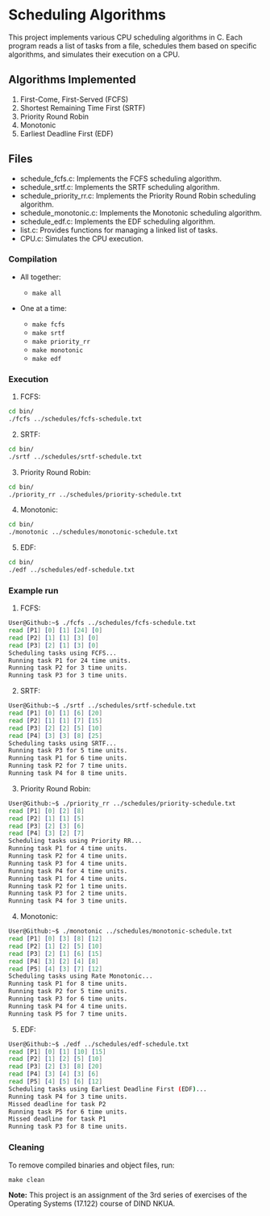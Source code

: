 # Scheduling Algorithms

This project implements various CPU scheduling algorithms in C. Each program reads a list of tasks from a file, schedules them based on specific algorithms, and simulates their execution on a CPU.

## Algorithms Implemented

1. First-Come, First-Served (FCFS)
2. Shortest Remaining Time First (SRTF)
3. Priority Round Robin
4. Monotonic
5. Earliest Deadline First (EDF)

## Files

- schedule_fcfs.c: Implements the FCFS scheduling algorithm.
- schedule_srtf.c: Implements the SRTF scheduling algorithm.
- schedule_priority_rr.c: Implements the Priority Round Robin scheduling algorithm.
- schedule_monotonic.c: Implements the Monotonic scheduling algorithm.
- schedule_edf.c: Implements the EDF scheduling algorithm.
- list.c: Provides functions for managing a linked list of tasks.
- CPU.c: Simulates the CPU execution.

### Compilation

- All together:
    - `make all`

- One at a time:
    - `make fcfs`
    - `make srtf`
    - `make priority_rr`
    - `make monotonic`
    - `make edf`

### Execution

1. FCFS: 
```bash 
cd bin/
./fcfs ../schedules/fcfs-schedule.txt
```
2. SRTF:
```bash
cd bin/
./srtf ../schedules/srtf-schedule.txt 
```
3. Priority Round Robin:
```bash
cd bin/
./priority_rr ../schedules/priority-schedule.txt
```
4. Monotonic:
```bash
cd bin/
./monotonic ../schedules/monotonic-schedule.txt
```
5. EDF:
```bash
cd bin/
./edf ../schedules/edf-schedule.txt
```

### Example run

1. FCFS:
```bash
User@Github:~$ ./fcfs ../schedules/fcfs-schedule.txt 
read [P1] [0] [1] [24] [0]
read [P2] [1] [1] [3] [0]
read [P3] [2] [1] [3] [0]
Scheduling tasks using FCFS...
Running task P1 for 24 time units.
Running task P2 for 3 time units.
Running task P3 for 3 time units.
```
2. SRTF:
```bash
User@Github:~$ ./srtf ../schedules/srtf-schedule.txt
read [P1] [0] [1] [6] [20]
read [P2] [1] [1] [7] [15]
read [P3] [2] [2] [5] [10]
read [P4] [3] [3] [8] [25]
Scheduling tasks using SRTF...
Running task P3 for 5 time units.
Running task P1 for 6 time units.
Running task P2 for 7 time units.
Running task P4 for 8 time units.
```
3. Priority Round Robin:
```bash
User@Github:~$ ./priority_rr ../schedules/priority-schedule.txt 
read [P1] [0] [2] [8]
read [P2] [1] [1] [5]
read [P3] [2] [3] [6]
read [P4] [3] [2] [7]
Scheduling tasks using Priority RR...
Running task P1 for 4 time units.
Running task P2 for 4 time units.
Running task P3 for 4 time units.
Running task P4 for 4 time units.
Running task P1 for 4 time units.
Running task P2 for 1 time units.
Running task P3 for 2 time units.
Running task P4 for 3 time units.
```
4. Monotonic:
```bash
User@Github:~$ ./monotonic ../schedules/monotonic-schedule.txt 
read [P1] [0] [3] [8] [12]
read [P2] [1] [2] [5] [10]
read [P3] [2] [1] [6] [15]
read [P4] [3] [2] [4] [8]
read [P5] [4] [3] [7] [12]
Scheduling tasks using Rate Monotonic...
Running task P1 for 8 time units.
Running task P2 for 5 time units.
Running task P3 for 6 time units.
Running task P4 for 4 time units.
Running task P5 for 7 time units.
```
5. EDF:
```bash
User@Github:~$ ./edf ../schedules/edf-schedule.txt 
read [P1] [0] [1] [10] [15]
read [P2] [1] [2] [5] [10]
read [P3] [2] [3] [8] [20]
read [P4] [3] [4] [3] [6]
read [P5] [4] [5] [6] [12]
Scheduling tasks using Earliest Deadline First (EDF)...
Running task P4 for 3 time units.
Missed deadline for task P2
Running task P5 for 6 time units.
Missed deadline for task P1
Running task P3 for 8 time units.
```

### Cleaning
To remove compiled binaries and object files, run:

`make clean`

**Note:** This project is an assignment of the 3rd series of exercises of the Operating Systems (17.122) course of DIND NKUA.
